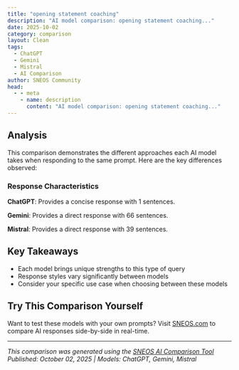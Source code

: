 ```yaml
---
title: "opening statement coaching"
description: "AI model comparison: opening statement coaching..."
date: 2025-10-02
category: comparison
layout: Clean
tags:
  - ChatGPT
  - Gemini
  - Mistral
  - AI Comparison
author: SNEOS Community
head:
  - - meta
    - name: description
      content: "AI model comparison: opening statement coaching..."
---
```


<ChatComparison
  title="opening statement coaching"
  prompt="opening statement coaching"
  :responses='{
    "ChatGPT": "An opening statement is crucial in any coaching context, be it for sports, performance, business, or personal development. It sets the tone for the session, establishes rapport, and outlines goals. Here are some general guidelines to help you craft an effective opening statement for a coaching session:\n\n### Components of an Effective Opening Statement:\n\n1. **Greeting and Introduction:**\n   - Start with a warm greeting to welcome the participants. \n   - Introduce yourself briefly, mentioning your experience or qualifications relevant to the coaching context.\n\n   **Example:** \"Hello everyone! I&#x27;m [Your Name], and I&#x27;m excited to be here with you today. As a [your role/experience], I believe we can achieve great things together.\"\n\n2. **Establish Goals:**\n   - Clearly outline the goals for the session. What do you hope to accomplish together? \n\n   **Example:** \"Today, our goal is to [state the specific objectives of the session, such as improving a skill, developing a strategy, or enhancing teamwork].\"\n\n3. **Create a Positive Tone:**\n   - Encourage an open and positive atmosphere. Let participants know that their contributions are valued, and mistakes are part of the learning process.\n\n   **Example:** \"I want this to be a space where you feel comfortable sharing your thoughts and trying new things. Remember, every mistake is an opportunity to learn!\"\n\n4. **Outline the Agenda:**\n   - Briefly outline the structure of the session, so everyone knows what to expect.\n\n   **Example:** \"We will start with [activity or discussion], followed by [next activity]. We’ll wrap up with [closing thoughts or review].\"\n\n5. **Invite Participation:**\n   - Encourage engagement and participation from the outset. \n\n   **Example:** \"Feel free to ask questions or share your ideas at any time. Your input is crucial to our success today.\"\n\n6. **Establish Ground Rules (if applicable):**\n   - If necessary, set some basic ground rules for behavior and communication during the session.\n\n   **Example:** \"Let’s agree to listen to one another and respect everyone’s opinions. It’s important that we create a collaborative environment.\"\n\n### Sample Opening Statement:\n\n\"Hello everyone! I’m [Your Name], and I’m thrilled to be here with all of you. As a coach with years of experience in [mention relevant context, e.g., team leadership, personal development], I truly believe that together we can achieve remarkable things. \n\nToday, our primary goal is to enhance our [specific skill or focus area, e.g., communication within the team]. We will start with a fun team-building exercise to break the ice, followed by some discussions and practical activities designed to develop our skills further.\n\nI encourage all of you to engage actively in today’s session. Feel free to share your thoughts or questions as we go along. Remember, there are no wrong answers; we’re here to learn from one another.\n\nLet’s also agree to create a space where everyone feels respected and valued. Now, let’s dive in and make the most of our time together!\"\n\n### Conclusion:\n\nA well-crafted opening statement sets a positive and productive tone for any coaching session. Adjust the content to fit your specific audience, context, and objectives, and you&#x27;ll create an environment that fosters learning and growth.",
    "Gemini": "Okay, let\u0027s craft a compelling opening statement. To give you the best coaching, I need some information. Please tell me about:\n\n**1. The Context:**\n\n*   **What kind of case/situation is this?** (e.g., Criminal trial, civil lawsuit, negotiation, public speaking engagement, debate, sales pitch, etc.)\n*   **Specifically, what kind of trial (if applicable):** Is it a jury trial or a bench trial (judge only)?\n*   **What is the core issue or dispute?** (e.g., breach of contract, personal injury, self-defense, product liability, etc.)\n*   **Who are the key parties involved?** (e.g., Plaintiff, Defendant, Prosecutor, etc.)\n*   **What is your role?** (e.g., Attorney for the plaintiff, attorney for the defendant, advocate, speaker, etc.)\n*   **Who is your audience?** (e.g., Jury, judge, opposing party, potential clients, general public, etc.)\n*   **What are the specific goals of your opening statement?** (e.g., Persuade the jury, introduce the facts, set the tone, establish credibility, etc.)\n*   **Are there any specific legal constraints or rules you need to follow?**\n\n**2. Key Facts and Arguments:**\n\n*   **What are the 2-3 most important facts that support your case?** (Focus on facts that are easy to understand and remember.)\n*   **What is the central theme or narrative you want to convey?** (A memorable, concise statement that captures the essence of your case.)\n*   **What is the biggest weakness in your case, and how can you address it preemptively?** (Being upfront about potential issues can build trust.)\n*   **What is the strongest point of the opposing side\u0027s case, and how do you plan to counter it?**\n*   **What outcome are you hoping to achieve?** (e.g., A specific verdict, a favorable settlement, etc.)\n\n**3. Any Existing Draft (Optional):**\n\n*   **Do you have an existing draft of your opening statement that I can review?**  Sharing this will give me a head start and allow me to provide more targeted feedback.\n\nOnce you provide me with this information, I can help you with the following aspects of your opening statement:\n\n**Key Elements of a Strong Opening Statement:**\n\n*   **A Compelling Hook:** Grab the audience\u0027s attention from the very beginning.\n*   **Clear Introduction:**  Introduce yourself, your client (if applicable), and the nature of the case.\n*   **A Concise Theme:**  Present a memorable, easy-to-understand theme that resonates with the audience.\n*   **A Roadmap of the Evidence:** Briefly outline the key evidence you will present to support your case.\n*   **Credibility Building:** Establish yourself as trustworthy and knowledgeable.\n*   **Emotional Connection:**  Connect with the audience on an emotional level (when appropriate and ethical).\n*   **Anticipating the Defense (or Opposing Arguments):** Address potential weaknesses in your case and counter the opposing side\u0027s arguments.\n*   **A Clear Call to Action (or Desired Outcome):**  Tell the audience what you want them to do (e.g., return a verdict in your favor, accept your proposal).\n*   **Confident Delivery:**  Speak clearly, confidently, and with conviction.\n\n**Here are some general tips in the meantime:**\n\n*   **Keep it Simple:**  Avoid legal jargon and complex arguments.\n*   **Tell a Story:**  Present the facts in a narrative that is easy to follow and engaging.\n*   **Focus on the Key Issues:**  Don\u0027t try to cover everything in your opening statement.\n*   **Be Authentic:**  Let your personality shine through.\n*   **Practice, Practice, Practice:**  Rehearse your opening statement until you are comfortable and confident.\n\n**Example Prompts to get you started:**\n\n*   \u0022Imagine you\u0027re explaining your case to a friend at a coffee shop. How would you describe it?\u0022\n*   \u0022What\u0027s the one thing you absolutely want the jury/judge/audience to remember after your opening statement?\u0022\n*   \u0022What makes your client\u0027s side of the story the right one?\u0022\n\nI\u0027m ready to help you craft a winning opening statement! Just give me the details.\n",
    "Mistral": "Creating a compelling opening statement is crucial in any presentation, whether it\u0027s for a legal case, a business pitch, or a public speech. Here are some tips to help you craft and deliver an effective opening statement:\n\n### 1. **Understand Your Audience**\n   - **Know Their Interests:** Tailor your opening to what your audience cares about.\n   - **Anticipate Their Questions:** Address potential concerns or questions upfront.\n\n### 2. **Start Strong**\n   - **Hook Them In:** Use a powerful opening line, such as a surprising fact, a question, a quote, or a brief story.\n   - **Set the Tone:** Establish the mood and energy you want to convey throughout your presentation.\n\n### 3. **Be Clear and Concise**\n   - **State Your Purpose:** Clearly articulate the main point or thesis of your presentation.\n   - **Avoid Jargon:** Use simple, understandable language to ensure everyone can follow along.\n\n### 4. **Build Credibility**\n   - **Introduce Yourself:** Briefly mention your qualifications or experience relevant to the topic.\n   - **Cite Sources:** Use credible sources to back up your claims, if applicable.\n\n### 5. **Engage Emotionally**\n   - **Connect Personally:** Share a personal anecdote or a relatable experience.\n   - **Use Emotional Language:** Words that evoke feelings can make your message more memorable.\n\n### 6. **Structure Your Statement**\n   - **Outline Key Points:** Provide a brief overview of what you will cover.\n   - **Logical Flow:** Ensure your points flow logically from one to the next.\n\n### 7. **Practice and Refine**\n   - **Rehearse:** Practice your opening statement multiple times to ensure smooth delivery.\n   - **Get Feedback:** Ask for feedback from colleagues or friends to improve your delivery.\n\n### 8. **Use Visual Aids Wisely**\n   - **Support Your Points:** Use slides, charts, or images to reinforce your message.\n   - **Keep It Simple:** Avoid overloading your visuals with too much information.\n\n### 9. **Maintain Eye Contact**\n   - **Engage the Audience:** Look at different parts of the room to connect with everyone.\n   - **Show Confidence:** Maintaining eye contact conveys confidence and sincerity.\n\n### 10. **Be Authentic**\n   - **Stay True to Yourself:** Let your personality shine through.\n   - **Avoid Scripts:** While preparation is key, avoid sounding overly rehearsed.\n\n### Example Opening Statement\n\n**Scenario: Business Pitch**\n\n\u0022Good morning, everyone. Thank you for taking the time to be here today. I want to start by asking you a question: Have you ever wondered why so many startups fail within the first year? The answer might surprise you. Today, I\u0027m going to share with you a revolutionary approach to business planning that has helped over 100 companies achieve sustainable growth. My name is [Your Name], and I have over a decade of experience in the startup ecosystem. Let\u0027s dive into the three key strategies that can transform your business from a struggling startup to a thriving enterprise.\u0022\n\nBy following these tips, you can create an opening statement that captures attention, builds credibility, and sets the stage for a successful presentation."
  }'
  published-date="03:02"
/>

## Analysis

This comparison demonstrates the different approaches each AI model takes when responding to the same prompt. Here are the key differences observed:

### Response Characteristics

**ChatGPT**: Provides a concise response with 1 sentences. 

**Gemini**: Provides a direct response with 66 sentences. 

**Mistral**: Provides a direct response with 39 sentences. 

## Key Takeaways

- Each model brings unique strengths to this type of query
- Response styles vary significantly between models
- Consider your specific use case when choosing between these models

## Try This Comparison Yourself

Want to test these models with your own prompts? Visit [SNEOS.com](https://sneos.com) to compare AI responses side-by-side in real-time.

---

*This comparison was generated using the [SNEOS AI Comparison Tool](https://sneos.com)*
*Published: October 02, 2025 | Models: ChatGPT, Gemini, Mistral*
